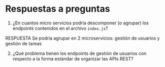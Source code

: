 # Respuestas a preguntas

1. ¿En cuantos micro servicios podría descomponer (o agrupar) los endpoints contenidos en el archivo `index.js`?

RESPUESTA
Se podría agrupar en 2 microservicios: gestión de usuarios y gestión de tareas

2. ¿Qué problema tienen los endpoints de gestión de usuarios con respecto a la forma estándar de organizar las APIs REST?
